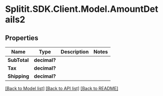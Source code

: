 # Splitit.SDK.Client.Model.AmountDetails2
## Properties

Name | Type | Description | Notes
------------ | ------------- | ------------- | -------------
**SubTotal** | **decimal?** |  | 
**Tax** | **decimal?** |  | 
**Shipping** | **decimal?** |  | 

[[Back to Model list]](../README.md#documentation-for-models) [[Back to API list]](../README.md#documentation-for-api-endpoints) [[Back to README]](../README.md)

